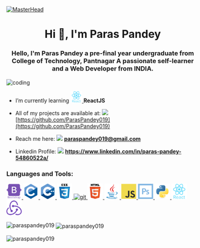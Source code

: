 [![MasterHead](http://propulsive.in/assets/img/service-icon/web.gif)](https://paraspandey019.io)

<h1 align="center">Hi 👋, I'm Paras Pandey</h1>
<h3 align="center">Hello, I'm Paras Pandey a pre-final year undergraduate from College of Technology, Pantnagar A passionate self-learner and a Web Developer from INDIA.</h3>
<img align="center" alt="coding" width="700px" src="https://camo.githubusercontent.com/5ddf73ad3a205111cf8c686f687fc216c2946a75005718c8da5b837ad9de78c9/68747470733a2f2f7468756d62732e6766796361742e636f6d2f4576696c4e657874446576696c666973682d736d616c6c2e676966">

- I’m currently learning <a href="https://reactjs.org/" target="_blank" rel="noreferrer"> <img src="https://raw.githubusercontent.com/devicons/devicon/master/icons/react/react-original-wordmark.svg" alt="react" width="30" height="30"/> </a>     **ReactJS**


- All of my projects are available at: <img src='https://cdn-icons-png.flaticon.com/512/25/25231.png' width='auto' height='20px'></img> [https://github.com/ParasPandey019](https://github.com/ParasPandey019)


- Reach me here: <img src='https://c.tenor.com/9_X3DEtd-xoAAAAi/gmail.gif' width='auto' height='20px'></img> **paraspandey019@gmail.com**


- Linkedin Profile: <img src='https://www.freeiconspng.com/thumbs/linkedin-logo-png/linkedin-logo-3.png' width='auto' height='25px'></img> **https://www.linkedin.com/in/paras-pandey-54860522a/**

<h3 align="left">Languages and Tools:</h3>
<p align="left"> <a href="https://getbootstrap.com" target="_blank" rel="noreferrer"> <img src="https://raw.githubusercontent.com/devicons/devicon/master/icons/bootstrap/bootstrap-plain-wordmark.svg" alt="bootstrap" width="40" height="40"/> </a> <a href="https://www.cprogramming.com/" target="_blank" rel="noreferrer"> <img src="https://raw.githubusercontent.com/devicons/devicon/master/icons/c/c-original.svg" alt="c" width="40" height="40"/> </a> <a href="https://www.w3schools.com/cpp/" target="_blank" rel="noreferrer"> <img src="https://raw.githubusercontent.com/devicons/devicon/master/icons/cplusplus/cplusplus-original.svg" alt="cplusplus" width="40" height="40"/> </a> <a href="https://www.w3schools.com/css/" target="_blank" rel="noreferrer"> <img src="https://raw.githubusercontent.com/devicons/devicon/master/icons/css3/css3-original-wordmark.svg" alt="css3" width="40" height="40"/> </a> <a href="https://git-scm.com/" target="_blank" rel="noreferrer"> <img src="https://www.vectorlogo.zone/logos/git-scm/git-scm-icon.svg" alt="git" width="40" height="40"/> </a> <a href="https://www.w3.org/html/" target="_blank" rel="noreferrer"> <img src="https://raw.githubusercontent.com/devicons/devicon/master/icons/html5/html5-original-wordmark.svg" alt="html5" width="40" height="40"/> </a> <a href="https://www.java.com" target="_blank" rel="noreferrer"> <img src="https://raw.githubusercontent.com/devicons/devicon/master/icons/java/java-original.svg" alt="java" width="40" height="40"/> </a> <a href="https://developer.mozilla.org/en-US/docs/Web/JavaScript" target="_blank" rel="noreferrer"> <img src="https://raw.githubusercontent.com/devicons/devicon/master/icons/javascript/javascript-original.svg" alt="javascript" width="40" height="40"/> </a> <a href="https://www.photoshop.com/en" target="_blank" rel="noreferrer"> <img src="https://raw.githubusercontent.com/devicons/devicon/master/icons/photoshop/photoshop-line.svg" alt="photoshop" width="40" height="40"/> </a> <a href="https://www.python.org" target="_blank" rel="noreferrer"> <img src="https://raw.githubusercontent.com/devicons/devicon/master/icons/python/python-original.svg" alt="python" width="40" height="40"/> </a> <a href="https://reactjs.org/" target="_blank" rel="noreferrer"> <img src="https://raw.githubusercontent.com/devicons/devicon/master/icons/react/react-original-wordmark.svg" alt="react" width="40" height="40"/> </a> <a href="https://redux.js.org" target="_blank" rel="noreferrer"> <img src="https://raw.githubusercontent.com/devicons/devicon/master/icons/redux/redux-original.svg" alt="redux" width="40" height="40"/> </a> </p>

<p><img align="left" src="https://github-readme-stats.vercel.app/api/top-langs?username=paraspandey019&show_icons=true&locale=en&layout=compact" alt="paraspandey019" /></p>

<p>&nbsp;<img align="center" src="https://github-readme-stats.vercel.app/api?username=paraspandey019&show_icons=true&locale=en" alt="paraspandey019" /></p>

<p><img align="center" src="https://github-readme-streak-stats.herokuapp.com/?user=paraspandey019&" alt="paraspandey019" /></p>
